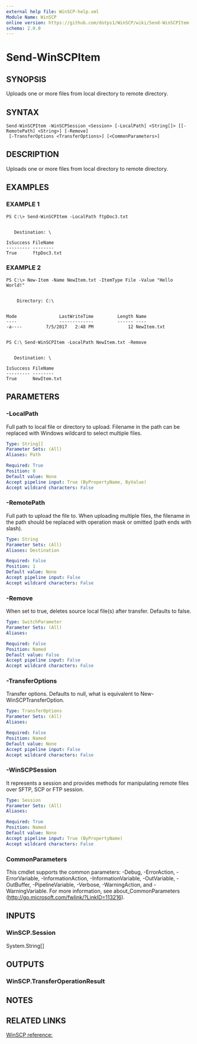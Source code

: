 ```yaml
---
external help file: WinSCP-help.xml
Module Name: WinSCP
online version: https://github.com/dotps1/WinSCP/wiki/Send-WinSCPItem
schema: 2.0.0
---
```


# Send-WinSCPItem

## SYNOPSIS
Uploads one or more files from local directory to remote directory.

## SYNTAX

```
Send-WinSCPItem -WinSCPSession <Session> [-LocalPath] <String[]> [[-RemotePath] <String>] [-Remove]
 [-TransferOptions <TransferOptions>] [<CommonParameters>]
```

## DESCRIPTION
Uploads one or more files from local directory to remote directory.

## EXAMPLES

### EXAMPLE 1
```
PS C:\> Send-WinSCPItem -LocalPath ftpDoc3.txt


   Destination: \

IsSuccess FileName
--------- --------
True      ftpDoc3.txt
```

### EXAMPLE 2
```
PS C:\> New-Item -Name NewItem.txt -ItemType File -Value "Hello World!"


    Directory: C:\


Mode                LastWriteTime         Length Name
----                -------------         ------ ----
-a----         7/5/2017   2:48 PM             12 NewItem.txt


PS C:\ Send-WinSCPItem -LocalPath NewItem.txt -Remove


   Destination: \

IsSuccess FileName
--------- --------
True      NewItem.txt
```

## PARAMETERS

### -LocalPath
Full path to local file or directory to upload.
Filename in the path can be replaced with Windows wildcard to select multiple files.

```yaml
Type: String[]
Parameter Sets: (All)
Aliases: Path

Required: True
Position: 0
Default value: None
Accept pipeline input: True (ByPropertyName, ByValue)
Accept wildcard characters: False
```

### -RemotePath
Full path to upload the file to.
When uploading multiple files, the filename in the path should be replaced with operation mask or omitted (path ends with slash).

```yaml
Type: String
Parameter Sets: (All)
Aliases: Destination

Required: False
Position: 1
Default value: None
Accept pipeline input: False
Accept wildcard characters: False
```

### -Remove
When set to true, deletes source local file(s) after transfer.
Defaults to false.

```yaml
Type: SwitchParameter
Parameter Sets: (All)
Aliases:

Required: False
Position: Named
Default value: False
Accept pipeline input: False
Accept wildcard characters: False
```

### -TransferOptions
Transfer options.
Defaults to null, what is equivalent to New-WinSCPTransferOption.

```yaml
Type: TransferOptions
Parameter Sets: (All)
Aliases:

Required: False
Position: Named
Default value: None
Accept pipeline input: False
Accept wildcard characters: False
```

### -WinSCPSession
It represents a session and provides methods for manipulating remote files over SFTP, SCP or FTP session.

```yaml
Type: Session
Parameter Sets: (All)
Aliases:

Required: True
Position: Named
Default value: None
Accept pipeline input: True (ByPropertyName)
Accept wildcard characters: False
```

### CommonParameters
This cmdlet supports the common parameters: -Debug, -ErrorAction, -ErrorVariable, -InformationAction, -InformationVariable, -OutVariable, -OutBuffer, -PipelineVariable, -Verbose, -WarningAction, and -WarningVariable. For more information, see about_CommonParameters (http://go.microsoft.com/fwlink/?LinkID=113216).

## INPUTS

### WinSCP.Session
System.String\[\]

## OUTPUTS

### WinSCP.TransferOperationResult

## NOTES

## RELATED LINKS

[WinSCP reference:](https://winscp.net/eng/docs/library_session_putfiles)

